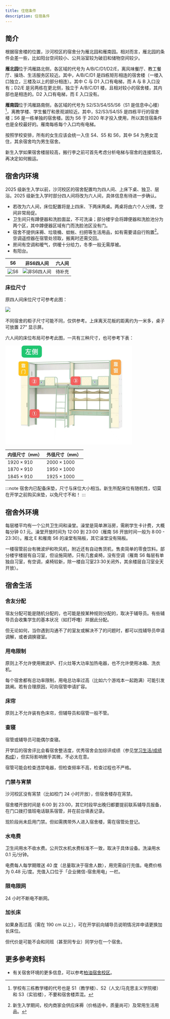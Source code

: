 ```yaml
---
title: 住宿条件
description: 住宿条件
---
```


## 简介

根据宿舍楼的位置，沙河校区的宿舍分为雁北园和雁南园。相对而言，雁北园的条件会差一些，比如阳台空间较小、公共浴室较为破旧和储物空间较少。

**雁北园**位于鸿雁路北侧，各区域的代号为 A/B/C/D1/D2/E，离风味餐厅、教工餐厅、操场、生活服务区较近。其中，A/B/C/D1 是四栋矩形相连的宿舍楼（一楼入口独立，三楼及以上的部分相连）。其中 C 与 D1 入口有电梯，而 A 与 B 入口没有；D2/E 是另两栋在更北侧，独立于 A/B/C/D1 楼，且相对较小的宿舍楼，其内部也是相连的。D2 入口有电梯，而 E 入口没有。

**雁南园**位于鸿雁路南侧，各区域的代号为 S2/S3/S4/S5/S6（S1 是信息中心楼）[^1]，离教学楼、学生餐厅和景观湖较近。其中，S2/S3/S4/S5 是四栋平行的宿舍楼；S6 是一栋单独的宿舍楼。因为 S6 于 2020 年才投入使用，所以其住宿条件也是全校最好的。雁南每栋每个入口均有电梯。

按照学校安排，所有的女生应该会统一入住 S4、S5 和 S6，其中 S4 为男女混住，其余宿舍均为男生宿舍。

新生入学如果宿舍楼层较高，搬行李之前可首先考虑分析电梯与宿舍的连接情况，再决定如何搬运。

## 宿舍内环境

2025 级新生入学以前，沙河校区的宿舍配置均为四人间、上床下桌、独卫、层浴。2025 级新生入学时部分四人间将改为六人间，具体信息有待进一步确认。

- 若改为六人间，床位配置将是上四床、下两床两桌。两桌将由六个人分摊，空间非常局促。
- 卫生间只有蹲便器和洗脸面盆，不可洗澡；部分楼宇会将蹲便器和洗脸池分为两个区，其中蹲便器区域有门而洗脸池区没有门。
- 宿舍不提供床褥、垃圾桶、蚊帐、扫把等生活用品，如有需要请自行购置[^2]。空调遥控器在宿管处领取，搬离时还需交回。
- 房间有空调和暧气，供暧十分给力，冬季一般无需厚被。
- 有阳台。

|S6|非S6四人间|六人间|
|---|---|---|
|![S6](../../../assets/S6宿舍内景.png)|![非S6四人间](../../../assets/非S6四人间宿舍内景.png)|待补充|

### 床位尺寸

原四人间床位尺寸可参考此图：

![](../../../assets/沙河床位尺寸-四人间版.png)

不同宿舍的柜子尺寸可能不同，仅供参考。上床离天花板的距离约为一米多，桌子可放置 27" 显示屏。

六人间的床位布局可参考此图，一共有三种尺寸，也可参考下表：

<img style="max-width:400px;" src="/src/assets/沙河床位示意-六人间版.jpg"/>

|内径尺寸（mm）|外径尺寸（mm）|
|-|-|
|$1920\times910$|$2000\times1000$|
|$1870\times910$|$1950\times1000$|
|$1845\times910$|$1925\times1000$|

:::note
宿舍内已配备床垫，尺寸与床位大小相当。新生所配床位有随机性，切莫在开学之前购买床垫，以免尺寸不和！
:::

## 宿舍外环境

每层楼平均有一个公共卫生间和澡堂。澡堂是简单淋浴房，需刷学生卡计费，大概每分钟 0.1 元。澡堂开放时间为 12:00 到 23:00（雁南 S6 开放时间一般为 8:00 - 23:30）。雁北 E 和雁南 S6 的澡堂有隔板，其它澡堂没有隔板。

一楼宿管前台有微波炉和吹风机，附近还有自动售货机，售卖简单的零食饮料。部分楼宇楼层有自习室，但设施简陋，只有几套桌椅，没有空调（雁南 S6 每层有单独自习室，有空调，桌椅较新，除一楼自习室23:30关闭外，其余楼层自习室全天开放）。

## 宿舍生活

### 舍友分配

宿友分配可能是随机分配的，也可能是按某种规则分配的，取决于辅导员。有些辅导员会收集学生的基本状况（如打呼噜）并据此分配。

但无论如何，当你遇到沟通不了的室友或解决不了的问题时，都可以找辅导员申请调解，或者调换寝室。

### 用电限制

原则上不允许使用微波炉、打火灶等大功率加热电器，也不允许使用冰箱、洗衣机。

每个宿舍都有总功率限制，用电总功率过高（比如六个游戏本一起跑满）可能引发跳阐。若有合理原因，可向宿管申请扩容。

### 床帘

原则上不允许装有色床帘，但辅导员和宿管一般不管。

### 查寝

宿管或辅导员可能偶尔查寝。

开学后的宿舍评比会看宿舍整洁度，优秀宿舍会加综评成绩（参见[学习生活/成绩构成](/学习生活/成绩构成/)），但实际影响微乎其微，不必太在意。

宿管可能会检查违禁电器，但检查频率不高，检查过程也不严格。

### 门禁与宵禁

沙河校区没有宵禁（比如校门 24 小时开放），但宿舍楼存在宵禁。

宿舍楼开放时间是 6:00 到 23:00，其它时段早出晚归都要提前联系辅导员报备，在门口拨打值班电话联系宿管，并在前台填表记录。

现阶段尚未启用门禁。但如需携带外人进入宿舍楼，需在宿管处登记。

### 水电费

卫生间用水不收水费。公共饮水机水费标准不一致，取决于具体设备。洗澡用水 0.1 元/分钟。

电费每人每学期赠送 40 度（总量取决于宿舍人数），用完需自行充值。电费价格为 0.48 元/度。充值入口位于「企业微信-宿舍用电」一栏。

### 限电限网

24 小时不断电不断网。

### 加长床

如果身高过高（需在 190 cm 以上），可在开学前向辅导员说明情况并申请更换加长床位。

但代价是可能不会和同班（甚至同专业）同学分在一个宿舍。

## 更多参考资料

- 有关宿舍环境的更多信息，可以参考[柏油宿舍校区](https://github.com/ArtveFlinaInBupt/dormitory)。

[^1]: 学校有三栋教学楼的代号也是 S1（教学楼）、S2（人文/马克思主义学院楼）和 S3（实验楼），不要和宿舍楼弄混。
[^2]: 新生入学期间，校内商家会供应床褥（价格适中，质量尚可）及常用生活用品。
